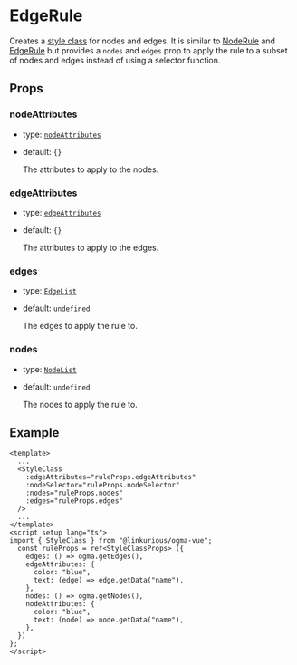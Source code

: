 # EdgeRule

Creates a [style class](https://doc.linkurious.com/ogma/latest/api.html#Ogma-styles-createClass) for nodes and edges. It is similar to [NodeRule](./NodeRule.md) and [EdgeRule](./EdgeRule.md) but provides a `nodes` and `edges` prop to apply the rule to a subset of nodes and edges instead of using a selector function.

## Props

### nodeAttributes

- type: [`nodeAttributes`](https://doc.linkurious.com/ogma/latest/api.html#NodeAttributes)
- default: `{}`

  The attributes to apply to the nodes.

### edgeAttributes

- type: [`edgeAttributes`](https://doc.linkurious.com/ogma/latest/api.html#EdgeAttributes)
- default: `{}`

  The attributes to apply to the edges.

### edges

- type: [`EdgeList`](https://doc.linkurious.com/ogma/latest/api.html#EdgeList)
- default: `undefined`

  The edges to apply the rule to.

### nodes

- type: [`NodeList`](https://doc.linkurious.com/ogma/latest/api.html#NodeList)
- default: `undefined`

  The nodes to apply the rule to.

## Example

```vue
<template>
  ...
  <StyleClass
    :edgeAttributes="ruleProps.edgeAttributes"
    :nodeSelector="ruleProps.nodeSelector"
    :nodes="ruleProps.nodes"
    :edges="ruleProps.edges"
  />
  ...
</template>
<script setup lang="ts">
import { StyleClass } from "@linkurious/ogma-vue";
  const ruleProps = ref<StyleClassProps> ({
    edges: () => ogma.getEdges(),
    edgeAttributes: {
      color: "blue",
      text: (edge) => edge.getData("name"),
    },
    nodes: () => ogma.getNodes(),
    nodeAttributes: {
      color: "blue",
      text: (node) => node.getData("name"),
    },
  })
};
</script>
```
